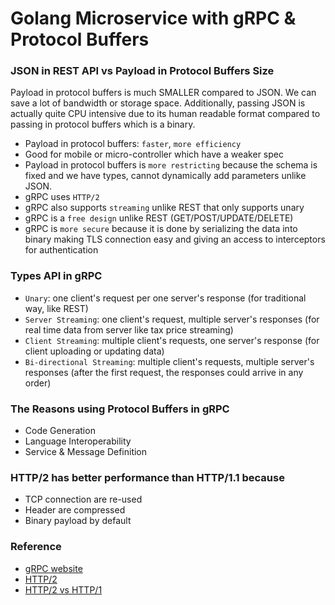 # Golang Microservice with gRPC & Protocol Buffers

### JSON in REST API vs Payload in Protocol Buffers Size

Payload in protocol buffers is much SMALLER compared to JSON. We can save a lot of bandwidth or storage space.
Additionally, passing JSON is actually quite CPU intensive due to its human readable format compared to passing in protocol buffers which is a binary.

- Payload in protocol buffers: `faster`, `more efficiency`
- Good for mobile or micro-controller which have a weaker spec
- Payload in protocol buffers is `more restricting` because the schema is fixed and we have types, cannot dynamically add parameters unlike JSON.
- gRPC uses `HTTP/2`
- gRPC also supports `streaming` unlike REST that only supports unary
- gRPC is a `free design` unlike REST (GET/POST/UPDATE/DELETE)
- gRPC is `more secure` because it is done by serializing the data into binary making TLS connection easy and giving an access to interceptors for authentication

### Types API in gRPC

- `Unary`: one client's request per one server's response (for traditional way, like REST)
- `Server Streaming`: one client's request, multiple server's responses (for real time data from server like tax price streaming)
- `Client Streaming`: multiple client's requests, one server's response (for client uploading or updating data)
- `Bi-directional Streaming`: multiple client's requests, multiple server's responses (after the first request, the responses could arrive in any order)

### The Reasons using Protocol Buffers in gRPC

- Code Generation
- Language Interoperability
- Service & Message Definition

### HTTP/2 has better performance than HTTP/1.1 because

- TCP connection are re-used
- Header are compressed
- Binary payload by default

### Reference

- [gRPC website](https://grpc.io/)
- [HTTP/2](https://http2.github.io/)
- [HTTP/2 vs HTTP/1](https://imagekit.io/demo/http2-vs-http1)

